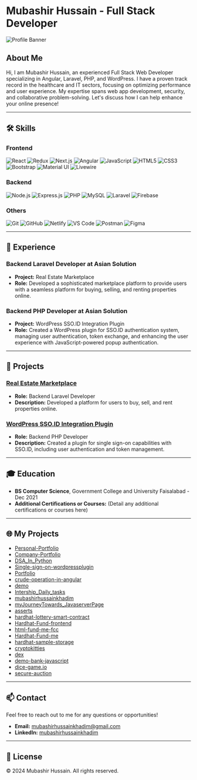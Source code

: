 # Mubashir Hussain - Full Stack Developer

![Profile Banner](https://mubashirhussain.netlify.app/static/media/profile.4bfa714456720f77f5ca.jpg)

## About Me

Hi, I am Mubashir Hussain, an experienced Full Stack Web Developer specializing in Angular, Laravel, PHP, and WordPress. I have a proven track record in the healthcare and IT sectors, focusing on optimizing performance and user experience. My expertise spans web app development, security, and collaborative problem-solving. Let's discuss how I can help enhance your online presence!

---

## 🛠 Skills

### Frontend
![React](https://img.shields.io/badge/-React-61DAFB?style=flat-square&logo=react&logoColor=white)
![Redux](https://img.shields.io/badge/-Redux-764ABC?style=flat-square&logo=redux&logoColor=white)
![Next.js](https://img.shields.io/badge/-Next.js-000000?style=flat-square&logo=nextdotjs&logoColor=white)
![Angular](https://img.shields.io/badge/-Angular-DD0031?style=flat-square&logo=angular&logoColor=white)
![JavaScript](https://img.shields.io/badge/-JavaScript-F7DF1E?style=flat-square&logo=javascript&logoColor=black)
![HTML5](https://img.shields.io/badge/-HTML5-E34F26?style=flat-square&logo=html5&logoColor=white)
![CSS3](https://img.shields.io/badge/-CSS3-1572B6?style=flat-square&logo=css3)
![Bootstrap](https://img.shields.io/badge/-Bootstrap-563D7C?style=flat-square&logo=bootstrap)
![Material UI](https://img.shields.io/badge/-Material%20UI-0081CB?style=flat-square&logo=material-ui)
![Livewire](https://img.shields.io/badge/-Livewire-4E56A6?style=flat-square&logo=livewire)

### Backend
![Node.js](https://img.shields.io/badge/-Node.js-339933?style=flat-square&logo=nodedotjs&logoColor=white)
![Express.js](https://img.shields.io/badge/-Express.js-000000?style=flat-square&logo=express&logoColor=white)
![PHP](https://img.shields.io/badge/-PHP-777BB4?style=flat-square&logo=php&logoColor=white)
![MySQL](https://img.shields.io/badge/-MySQL-4479A1?style=flat-square&logo=mysql&logoColor=white)
![Laravel](https://img.shields.io/badge/-Laravel-FF2D20?style=flat-square&logo=laravel&logoColor=white)
![Firebase](https://img.shields.io/badge/-Firebase-FFCA28?style=flat-square&logo=firebase&logoColor=black)

### Others
![Git](https://img.shields.io/badge/-Git-F05032?style=flat-square&logo=git&logoColor=white)
![GitHub](https://img.shields.io/badge/-GitHub-181717?style=flat-square&logo=github)
![Netlify](https://img.shields.io/badge/-Netlify-00C7B7?style=flat-square&logo=netlify&logoColor=white)
![VS Code](https://img.shields.io/badge/-VS%20Code-007ACC?style=flat-square&logo=visual-studio-code&logoColor=white)
![Postman](https://img.shields.io/badge/-Postman-FF6C37?style=flat-square&logo=postman&logoColor=white)
![Figma](https://img.shields.io/badge/-Figma-F24E1E?style=flat-square&logo=figma&logoColor=white)

---

## 🏢 Experience

### Backend Laravel Developer at Asian Solution
- **Project:** Real Estate Marketplace  
- **Role:** Developed a sophisticated marketplace platform to provide users with a seamless platform for buying, selling, and renting properties online.

### Backend PHP Developer at Asian Solution
- **Project:** WordPress SSO.ID Integration Plugin  
- **Role:** Created a WordPress plugin for SSO.ID authentication system, managing user authentication, token exchange, and enhancing the user experience with JavaScript-powered popup authentication.

---

## 🚀 Projects

### [Real Estate Marketplace](#)
- **Role:** Backend Laravel Developer  
- **Description:** Developed a platform for users to buy, sell, and rent properties online.

### [WordPress SSO.ID Integration Plugin](#)
- **Role:** Backend PHP Developer  
- **Description:** Created a plugin for single sign-on capabilities with SSO.ID, including user authentication and token management.

---

## 🎓 Education

- **BS Computer Science**, Government College and University Faisalabad - Dec 2021
- **Additional Certifications or Courses:** (Detail any additional certifications or courses here)

---

## 🌐 My Projects

- [Personal-Portfolio](https://github.com/mubashirhussainkhadim/Personal-Portfolio)
- [Company-Portfolio](https://github.com/mubashirhussainkhadim/Company-Portfolio)
- [DSA_In_Python](https://github.com/mubashirhussainkhadim/DSA_In_Python)
- [Single-sign-on-wordpressplugin](https://github.com/mubashirhussainkhadim/Single-sign-on-wordpressplugin)
- [Portfolio](https://github.com/mubashirhussainkhadim/Portfolio)
- [crude-operation-in-angular](https://github.com/mubashirhussainkhadim/crude-operation-in-angular)
- [demo](https://github.com/mubashirhussainkhadim/demo)
- [Intership_Daily_tasks](https://github.com/mubashirhussainkhadim/Intership_Daily_tasks)
- [mubashirhussainkhadim](https://github.com/mubashirhussainkhadim/mubashirhussainkhadim)
- [myJourneyTowards_JavaserverPage](https://github.com/mubashirhussainkhadim/myJourneyTowards_JavaserverPage)
- [asserts](https://github.com/mubashirhussainkhadim/asserts)
- [hardhat-lottery-smart-contract](https://github.com/mubashirhussainkhadim/hardhat-lottery-smart-contract)
- [Hardhat-Fund-frontend](https://mubashirhussainkhadim.github.io/Hardhat-Fund-frontend/)
- [html-fund-me-fcc](https://mubashirhussainkhadim.github.io/html-fund-me-fcc/)
- [Hardhat-Fund-me](https://github.com/mubashirhussainkhadim/Hardhat-Fund-me)
- [hardhat-sample-storage](https://github.com/mubashirhussainkhadim/hardhat-sample-storage)
- [cryptokitties](https://github.com/mubashirhussainkhadim/cryptokitties)
- [dex](https://github.com/mubashirhussainkhadim/dex)
- [demo-bank-javascript](https://github.com/mubashirhussainkhadim/demo-bank-javascript)
- [dice-game.io](https://mubashirhussainkhadim.github.io/dice-game.io/)
- [secure-auction](https://github.com/mubashirhussainkhadim/secure-auction)

---

## 📫 Contact

Feel free to reach out to me for any questions or opportunities!

- **Email:** [mubashirhussainkhadim@gmail.com](mailto:mubashirhussainkhadim@gmail.com)
- **LinkedIn:** [mubashirhussainkhadim](https://linkedin.com/in/mubashirhussainkhadim)

---

## 📝 License

© 2024 Mubashir Hussain. All rights reserved.
